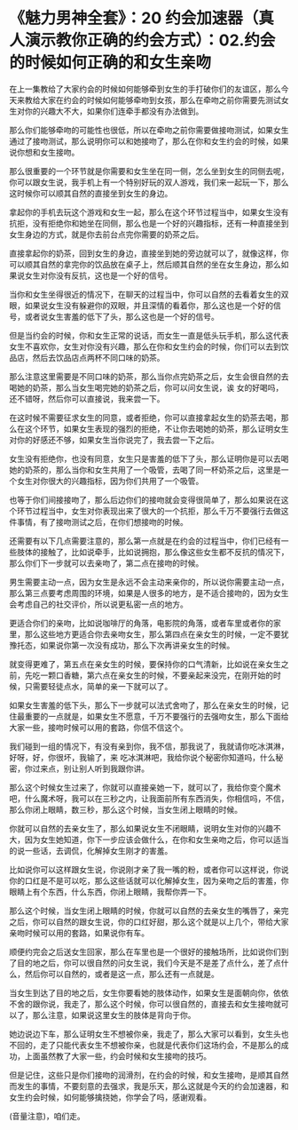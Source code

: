 # 《魅力男神全套》：20 约会加速器（真人演示教你正确的约会方式）：02.约会的时候如何正确的和女生亲吻

在上一集教给了大家约会的时候如何能够牵到女生的手打破你们的友谊区，那么今天来教给大家在约会的时候如何能够牵吻到女孩，那么在牵吻之前你需要先测试女生对你的兴趣大不大，如果你们连牵手都没有办法做到。

那么你们能够牵吻的可能性也很低，所以在牵吻之前你需要做接吻测试，如果女生通过了接吻测试，那么说明你可以和她接吻了，那么在你和女生约会的时候，如果说你想和女生接吻。

那么很重要的一个环节就是你需要和女生坐在同一侧，怎么坐到女生的同侧去呢，你可以跟女生说，我手机上有一个特别好玩的双人游戏，我们来一起玩一下，那么这时候你可以顺其自然的直接坐到女生的身边。

拿起你的手机去玩这个游戏和女生一起，那么在这个环节过程当中，如果女生没有抗拒，没有拒绝你和她坐在同侧，那么也是一个好的兴趣指标，还有一种直接坐到女生身边的方式，就是你去前台点完你需要的奶茶之后。

直接拿起你的奶茶，回到女生的身边，直接坐到她的旁边就可以了，就像这样，你可以顺其自然的拿完你的饮品放在桌子上，然后顺其自然的坐在女生身边，那么如果说女生对你没有反抗，这也是一个好的信号。

当你和女生坐得很近的情况下，在聊天的过程当中，你可以自然的去看着女生的双眼，如果说女生没有躲避你的双眼，并且深情的看着你，那么这也是一个好的信号，或者说女生害羞的低下了头，那么这也是一个好的信号。

但是当约会的时候，你和女生正常的说话，而女生一直是低头玩手机，那么这代表女生不喜欢你，女生对你没有兴趣，那么在你和女生约会的时候，你们可以去到饮品店，然后去饮品店点两杯不同口味的奶茶。

那么注意这里需要是不同口味的奶茶，那么当你点完奶茶之后，女生会很自然的去喝她的奶茶，那么当女生喝完她的奶茶之后，你可以问女生说，诶 女的好喝吗，还不错呀，然后你可以直接说，我来尝一下。

在这时候不需要征求女生的同意，或者拒绝，你可以直接拿起女生的奶茶去喝，那么在这个环节，如果女生表现的强烈的拒绝，不让你去喝她的奶茶，那么证明女生对你的好感还不够，如果女生当你说完了，我去尝一下之后。

女生没有拒绝你，也没有同意，女生只是害羞的低下了头，那么证明你是可以去喝她的奶茶的，那么当你和女生共用了一个吸管，去喝了同一杯奶茶之后，这里是一个女生对你很大的兴趣指标，因为你们共用了一个吸管。

也等于你们间接接吻了，那么后边你们的接吻就会变得很简单了，那么如果说在这个环节过程当中，女生对你表现出来了很大的一个抗拒，那么千万不要强行去做这件事情，有了接吻测试之后，在你们想接吻的时候。

还需要有以下几点需要注意的，那么第一点就是在约会的过程当中，你们已经有一些肢体的接触了，比如说牵手，比如说拥抱，那么像这些女生都不反抗的情况下，那么你们下一步就可以去亲吻了，第二点在接吻的时候。

男生需要主动一点，因为女生是永远不会主动来亲你的，所以说你需要主动一点，那么第三点要考虑周围的环境，如果是人很多的地方，是不适合接吻的，因为女生会考虑自己的社交评价，所以说更私密一点的地方。

更适合你们的亲吻，比如说咖啡厅的角落，电影院的角落，或者车里或者你的家里，那么这些地方更适合你去亲吻女生，那么第四点在亲女生的时候，一定不要犹豫托态，如果说你第一次没有成功，那么下次再讲亲女生的时候。

就变得更难了，第五点在亲女生的时候，要保持你的口气清新，比如说在亲女生之前，先吃一颗口香糖，第六点在亲女生的时候，不要亲起来没完，在刚开始的时候，只需要轻徒点水，简单的亲一下就可以了。

如果女生害羞的低下头，那么下一步就可以法式舍吻了，那么在亲女生的时候，记住最重要的一点就是，如果女生不愿意，千万不要强行的去强吻女生，那么下面给大家一些，接吻时候可以用的套路，你信不信这个。

我们碰到一组的情况下，有没有亲到你，我不信，那我说了，我就请你吃冰淇淋，好呀，好，你很坏，我输了，来 吃冰淇淋吧，我给你说个秘密你知道吗，什么秘密，你过来点，别让别人听到我跟你讲。

那么这个时候女生过来了，你就可以直接亲她一下，就可以了，我给你变个魔术吧，什么魔术呀，我可以在三秒之内，让我面前所有东西消失，你相信吗，不信，那么你闭上眼睛，数三秒，那么这个时候，当女生闭上眼睛的时候。

你就可以自然的去亲女生了，那么如果说女生不闭眼睛，说明女生对你的兴趣不大，因为女生她知道，你下一步应该会做什么，在你和女生亲吻之后，你可以适当的说一些话，去调侃，化解掉女生刚才的害羞。

比如说你可以这样跟女生说，你说刚才亲了我一嘴的粉，或者你可以这样说，你说你的口红是不是可以吃，那么这些话就可以化解掉女生，因为亲吻之后的害羞，你眼睛上有个东西，什么东西，你闭上眼睛，我帮你弄一下。

那么这个时候，当女生闭上眼睛的时候，你就可以自然的去亲女生的嘴唇了，亲完之后，你可以自然的跟女生说，你的口红好甜，那么这个就是以上几个，带给大家亲吻时候可以用的套路，如果说你有车。

顺便约完会之后送女生回家，那么在车里也是一个很好的接触场所，比如说你们到了目的地之后，你可以很自然的问女生说，我们今天是不是差了点什么，差了点什么，然后你可以自然的，或者是这一点，那么还有一点就是。

当女生到达了目的地之后，女生你要看她的肢体动作，如果女生是面朝向你，依依不舍的跟你说，我走了，那么这个时候，你可以很自然的，直接去和女生接吻就可以了，那么注意，如果说这里女生的肢体是背向于你。

她边说边下车，那么证明女生不想被你亲，我走了，那么大家可以看到，女生头也不回的，走了只能代表女生不想被你亲，也就是代表你们这场约会，不是那么的成功，上面虽然教了大家一些，约会时候和女生接吻的技巧。

但是记住，这些只是你们接吻的润滑剂，在约会的时候，和女生接吻，是顺其自然而发生的事情，不要刻意的去强求，我是乐天，那么这就是今天的约会加速器，和女生约会时候，如何能够擒挠她，你学会了吗，感谢观看。

(音量注意)，咱们走。